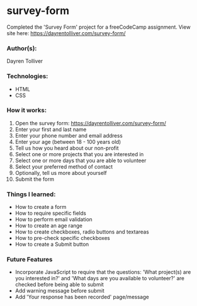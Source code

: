 # survey-form
Completed the 'Survey Form' project for a freeCodeCamp assignment.
View site here: https://dayrentolliver.com/survey-form/

### Author(s):
Dayren Tolliver

### Technologies:
* HTML
* CSS

### How it works:
1. Open the survey form: https://dayrentolliver.com/survey-form/
2. Enter your first and last name
3. Enter your phone number and email address
4. Enter your age (between 18 - 100 years old)
5. Tell us how you heard about our non-profit
6. Select one or more projects that you are interested in
7. Select one or more days that you are able to volunteer
8. Select your preferred method of contact
9. Optionally, tell us more about yourself
10. Submit the form

### Things I learned:
* How to create a form
* How to require specific fields
* How to perform email validation
* How to create an age range
* How to create checkboxes, radio buttons and textareas
* How to pre-check specific checkboxes
* How to create a Submit button

### Future Features
* Incorporate JavaScript to require that the questions: 'What project(s) are you interested in?' and 'What days are you available to volunteer?' are checked before being able to submit
* Add warning message before submit
* Add 'Your response has been recorded' page/message
